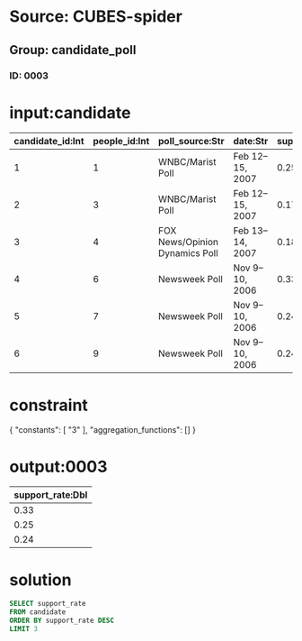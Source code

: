 # Source: CUBES-spider
## Group: candidate_poll
### ID: 0003

# input:candidate

| candidate_id:Int | people_id:Int | poll_source:Str | date:Str | support_rate:Dbl | consider_rate:Dbl | oppose_rate:Dbl | unsure_rate:Dbl |
|---|---|---|---|---|---|---|---|
| 1 | 1 | WNBC/Marist Poll | Feb 12–15, 2007 | 0.25 | 0.3 | 0.43 | 0.2 |
| 2 | 3 | WNBC/Marist Poll | Feb 12–15, 2007 | 0.17 | 0.42 | 0.32 | 0.9 |
| 3 | 4 | FOX News/Opinion Dynamics Poll | Feb 13–14, 2007 | 0.18 | 0.34 | 0.44 | 0.3 |
| 4 | 6 | Newsweek Poll | Nov 9–10, 2006 | 0.33 | 0.2 | 0.45 | 0.2 |
| 5 | 7 | Newsweek Poll | Nov 9–10, 2006 | 0.24 | 0.3 | 0.32 | 0.4 |
| 6 | 9 | Newsweek Poll | Nov 9–10, 2006 | 0.24 | 0.27 | 0.43 | 0.2 |

# constraint

{
  "constants": [
    "3"
  ],
  "aggregation_functions": []
}

# output:0003

| support_rate:Dbl |
|---|
| 0.33 |
| 0.25 |
| 0.24 |

# solution

```sql
SELECT support_rate
FROM candidate
ORDER BY support_rate DESC
LIMIT 3
```
